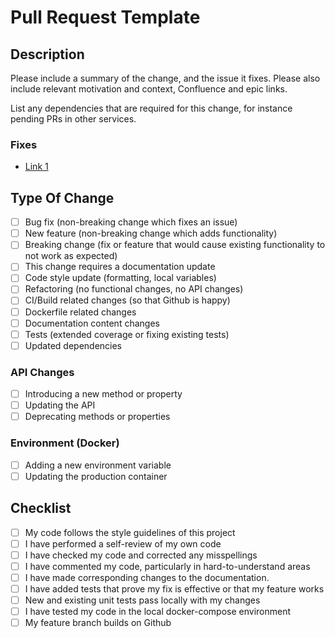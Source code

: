 # Pull Request Template

## Description

Please include a summary of the change, and the issue it fixes. Please also
include relevant motivation and context, Confluence and epic links.

List any dependencies that are required for this change, for instance pending
PRs in other services.

### Fixes

* [Link 1](https://github.com/bimspot/bcf-converter/issues/x)

## Type Of Change

- [ ] Bug fix (non-breaking change which fixes an issue)
- [ ] New feature (non-breaking change which adds functionality)
- [ ] Breaking change (fix or feature that would cause existing functionality
to not work as expected)
- [ ] This change requires a documentation update
- [ ] Code style update (formatting, local variables)
- [ ] Refactoring (no functional changes, no API changes)
- [ ] CI/Build related changes (so that Github is happy)
- [ ] Dockerfile related changes
- [ ] Documentation content changes
- [ ] Tests (extended coverage or fixing existing tests)
- [ ] Updated dependencies

### API Changes

- [ ] Introducing a new method or property
- [ ] Updating the API
- [ ] Deprecating methods or properties

### Environment (Docker)

- [ ] Adding a new environment variable
- [ ] Updating the production container

## Checklist

- [ ] My code follows the style guidelines of this project
- [ ] I have performed a self-review of my own code
- [ ] I have checked my code and corrected any misspellings
- [ ] I have commented my code, particularly in hard-to-understand areas
- [ ] I have made corresponding changes to the documentation.
- [ ] I have added tests that prove my fix is effective or that my feature works
- [ ] New and existing unit tests pass locally with my changes
- [ ] I have tested my code in the local docker-compose environment
- [ ] My feature branch builds on Github
